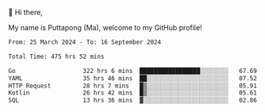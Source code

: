 👋 Hi there,

My name is Puttapong (Ma), welcome to my GitHub profile!

<!--START_SECTION:waka-->

```txt
From: 25 March 2024 - To: 16 September 2024

Total Time: 475 hrs 52 mins

Go                   322 hrs 6 mins  █████████████████░░░░░░░░   67.69 %
YAML                 35 hrs 46 mins  ██░░░░░░░░░░░░░░░░░░░░░░░   07.52 %
HTTP Request         28 hrs 7 mins   █▒░░░░░░░░░░░░░░░░░░░░░░░   05.91 %
Kotlin               26 hrs 42 mins  █▒░░░░░░░░░░░░░░░░░░░░░░░   05.61 %
SQL                  13 hrs 36 mins  ▓░░░░░░░░░░░░░░░░░░░░░░░░   02.86 %
```

<!--END_SECTION:waka-->
